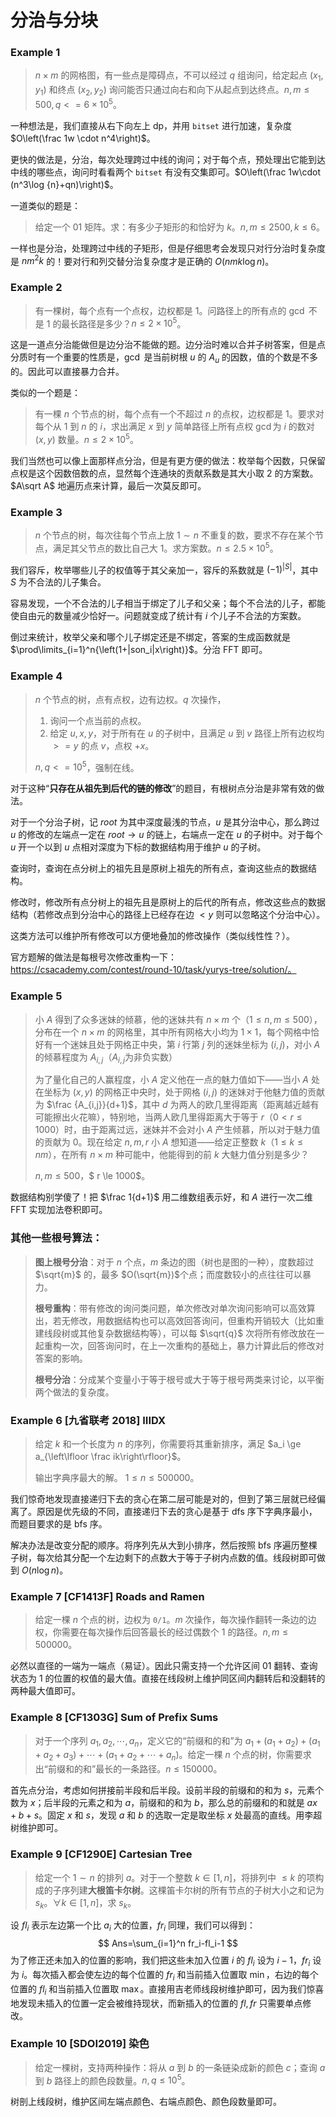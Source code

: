 # 分治与分块

### Example 1

> $n\times m$ 的网格图，有一些点是障碍点，不可以经过 $q$ 组询问，给定起点 $(x_1,y_1)$ 和终点 $(x_2,y_2)$ 询问能否只通过向右和向下从起点到达终点。$n,m\le 500,q<=6\times 10^5$。

一种想法是，我们直接从右下向左上 dp，并用 `bitset` 进行加速，复杂度 $O\left(\frac 1w \cdot n^4\right)$。

更快的做法是，分治，每次处理跨过中线的询问；对于每个点，预处理出它能到达中线的哪些点，询问时看看两个 `bitset` 有没有交集即可。$O\left(\frac 1w\cdot (n^3\log {n}+qn)\right)$。

一道类似的题是：

> 给定一个 01 矩阵。求：有多少子矩形的和恰好为 $k$。$n,m\le 2500,k\le 6$。

一样也是分治，处理跨过中线的子矩形，但是仔细思考会发现只对行分治时复杂度是 $nm^2k$ 的！要对行和列交替分治复杂度才是正确的 $O(nmk\log{n})$。

### Example 2

> 有一棵树，每个点有一个点权，边权都是 $1$。问路径上的所有点的 $\gcd$ 不是 $1$ 的最长路径是多少？$n\le  2\times 10^5$。

这是一道点分治能做但是边分治不能做的题。边分治时难以合并子树答案，但是点分质时有一个重要的性质是，$\gcd$ 是当前树根 $u$ 的 $A_u$ 的因数，值的个数是不多的。因此可以直接暴力合并。

类似的一个题是：

> 有一棵 $n$ 个节点的树，每个点有一个不超过 $n$ 的点权，边权都是 $1$。要求对每个从 $1$ 到 $n$ 的 $i$，求出满足 $x$ 到 $y$ 简单路径上所有点权 $\gcd$为 $i$ 的数对 $(x,y)$ 数量。$n\le 2\times 10^5$。

我们当然也可以像上面那样点分治，但是有更方便的做法：枚举每个因数，只保留点权是这个因数倍数的点，显然每个连通块的贡献系数是其大小取 $2$ 的方案数。$A\sqrt A$ 地遍历点来计算，最后一次莫反即可。

### Example 3

> $n$ 个节点的树，每次往每个节点上放 $1\sim n$ 不重复的数，要求不存在某个节点，满足其父节点的数比自己大 $1$。求方案数。$n \le 2.5\times 10^5$。

我们容斥，枚举哪些儿子的权值等于其父亲加一，容斥的系数就是 $(-1)^{|S|}$，其中 $S$ 为不合法的儿子集合。

容易发现，一个不合法的儿子相当于绑定了儿子和父亲；每个不合法的儿子，都能使自由元的数量减少恰好一。问题就变成了统计有 $i$ 个儿子不合法的方案数。

倒过来统计，枚举父亲和哪个儿子绑定还是不绑定，答案的生成函数就是 $\prod\limits_{i=1}^n{\left(1+|son_i|x\right)}$。分治 FFT 即可。

### Example 4

> $n$ 个节点的树，点有点权，边有边权。$q$ 次操作，
>
> 1. 询问一个点当前的点权。
> 2. 给定 $u,x,y$，对于所有在 $u$ 的子树中，且满足 $u$ 到 $v$ 路径上所有边权均 $>=y$ 的点 $v$，点权 $+x$。
>
> $n,q <= 10^5$，强制在线。

对于这种“**只存在从祖先到后代的链的修改**”的题目，有根树点分治是非常有效的做法。

对于一个分治子树，记 $root$ 为其中深度最浅的节点，$u$ 是其分治中心，那么跨过 $u$ 的修改的左端点一定在 $root\rightarrow u$ 的链上，右端点一定在 $u$ 的子树中。对于每个 $u$ 开一个以到 $u$ 点相对深度为下标的数据结构用于维护 $u$ 的子树。

查询时，查询在点分树上的祖先且是原树上祖先的所有点，查询这些点的数据结构。

修改时，修改所有点分树上的祖先且是原树上的后代的所有点，修改这些点的数据结构（若修改点到分治中心的路径上已经存在边 $<y$ 则可以忽略这个分治中心）。

这类方法可以维护所有修改可以方便地叠加的修改操作（类似线性性？）。

官方题解的做法是每根号次修改重构一下：https://csacademy.com/contest/round-10/task/yurys-tree/solution/。

### Example 5

> 小 $A$ 得到了众多迷妹的倾慕，他的迷妹共有 $n\times m$ 个（$1\le n,m\le 500$），分布在一个 $n\times m$ 的网格里，其中所有网格大小均为 $1\times 1$，每个网格中恰好有一个迷妹且处于网格正中央，第 $i$ 行第 $j$ 列的迷妹坐标为 $(i,j)$，对小 $A$ 的倾慕程度为 $A_{i,j}$（$A_{i,j}$为非负实数）
>
> 为了量化自己的人赢程度，小 $A$ 定义他在一点的魅力值如下——当小 $A$ 处在坐标为 $(x,y)$ 的网格正中央时，处于网格 $(i,j)$ 的迷妹对于他魅力值的贡献为 $\frac {A_{i,j}}{d+1}$，其中 $d$ 为两人的欧几里得距离（距离越近越有可能擦出火花嘛），特别地，当两人欧几里得距离大于等于 $r$（$0<r\le 1000$）时，由于距离过远，迷妹并不会对小 $A$ 产生倾慕，所以对于魅力值的贡献为 $0$。现在给定 $n,m,r$ 小 $A$ 想知道——给定正整数 $k$（$1\le k\le nm$），在所有 $n\times m$ 种可能中，他能得到的前 $k$ 大魅力值分别是多少？
>
> $n,m \le 500$，$ r \le 1000$。

数据结构别学傻了！把 $\frac 1{d+1}$ 用二维数组表示好，和 $A$ 进行一次二维 FFT 实现加法卷积即可。

### 其他一些根号算法：

> **图上根号分治**：对于 $n$ 个点，$m$ 条边的图（树也是图的一种），度数超过 $\sqrt{m}$ 的，最多 $O(\sqrt{m})$个点；而度数较小的点往往可以暴力。
>
> **根号重构**：带有修改的询问类问题，单次修改对单次询问影响可以高效算出，若无修改，用数据结构也可以高效回答询问，但重构开销较大（比如重建线段树或其他复杂数据结构等），可以每 $\sqrt{q}$ 次将所有修改放在一起重构一次，回答询问时，在上一次重构的基础上，暴力计算此后的修改对答案的影响。
>
> **根号分治**：分成某个变量小于等于根号或大于等于根号两类来讨论，以平衡两个做法的复杂度。

### Example 6 [九省联考 2018] IIIDX

> 给定 $k$ 和一个长度为 $n$ 的序列，你需要将其重新排序，满足 $a_i \ge a_{\left\lfloor \frac ik\right\rfloor}$。
>
> 输出字典序最大的解。 $1 \le n \le 500000$。

我们惊奇地发现直接递归下去的贪心在第二层可能是对的，但到了第三层就已经偏离了。原因是优先级的不同，直接递归下去的贪心是基于 dfs 序下字典序最小，而题目要求的是 bfs 序。

解决办法是改变分配的顺序。将序列先从大到小排序，然后按照 bfs 序遍历整棵子树，每次给其分配一个左边剩下的点数大于等于子树内点数的值。线段树即可做到 $O(n\log{n})$。

### Example 7 [CF1413F] Roads and Ramen

> 给定一棵 $n$ 个点的树，边权为 `0/1`。$m$ 次操作，每次操作翻转一条边的边权，你需要在每次操作后回答最长的经过偶数个 $1$ 的路径。$n, m \le 500000$。

必然以直径的一端为一端点（易证）。因此只需支持一个允许区间 01 翻转、查询状态为 1 的位置的权值的最大值。直接在线段树上维护同区间内翻转后和没翻转的两种最大值即可。

### Example 8 [CF1303G] Sum of Prefix Sums

> 对于一个序列 $a_1, a_2, \cdots , a_n$，定义它的“前缀和的和”为 $a_1 + (a_1 + a_2) + (a_1 + a_2 + a_3) + \cdots + (a_1 + a_2 + \cdots + a_n)$。给定一棵 $n$ 个点的树，你需要求出“前缀和的和”最长的一条路径。$n \le 150000$。

首先点分治，考虑如何拼接前半段和后半段。设前半段的前缀和的和为 $s$，元素个数为 $x$；后半段的元素之和为 $a$，前缀和的和为 $b$，那么总的前缀和的和就是 $ax+b+s$。固定 $x$ 和 $s$，发现 $a$ 和 $b$ 的选取一定是取坐标 $x$ 处最高的直线。用李超树维护即可。

### Example 9 [CF1290E] Cartesian Tree

> 给定一个 $1\sim n$ 的排列 $a$。对于一个整数 $k\in[1,n]$，将排列中 $\leqslant k$ 的项构成的子序列建**大根笛卡尔树**。这棵笛卡尔树的所有节点的子树大小之和记为 $s_k$。$\forall k\in[1,n]$，求 $s_k$。
>

设 $fl_i$ 表示左边第一个比 $a_i$ 大的位置，$fr_i$ 同理，我们可以得到：
$$
Ans=\sum_{i=1}^n fr_i-fl_i-1
$$
为了修正还未加入的位置的影响，我们把这些未加入位置 $i$ 的 $fl_i$ 设为 $i-1$，$fr_i$ 设为 $i$。每次插入都会使左边的每个位置的 $fr_i$ 和当前插入位置取 $\min$，右边的每个位置的 $fl_i$ 和当前插入位置取 $\max$。直接用吉老师线段树维护即可，因为我们惊喜地发现未插入的位置一定会被维持现状，而新插入的位置的 $fl,fr$ 只需要单点修改。

### Example 10 [SDOI2019] 染色

> 给定一棵树，支持两种操作：将从 $a$ 到 $b$ 的一条链染成新的颜色 $c$；查询 $a$ 到 $b$ 路径上的颜色段数量。$n, q \le 10^5$。

树剖上线段树，维护区间左端点颜色、右端点颜色、颜色段数量即可。



